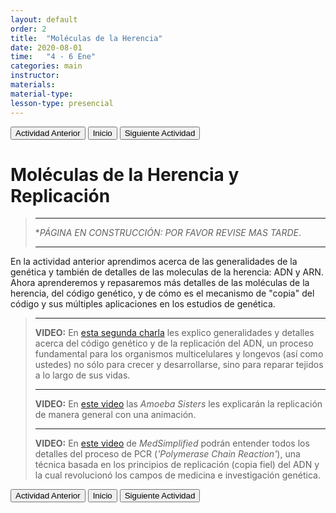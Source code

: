 ```yaml
---
layout: default
order: 2
title:  "Moléculas de la Herencia"
date: 2020-08-01
time:   "4 - 6 Ene"
categories: main
instructor: 
materials: 
material-type: 
lesson-type: presencial
---
```


<a href="https://pesalerno.github.io/genetica2021/main/2020/08/01/1_introduccion.html"><button>Actividad Anterior</button></a>		<a href="https://pesalerno.github.io/genetica2021/"><button>Inicio</button></a>    <a href="https://pesalerno.github.io/genetica2021/main/2020/08/01/3_mutaciones.html"><button>Siguiente Actividad</button></a>

# Moléculas de la Herencia y Replicación

>---------------------
> **PÁGINA EN CONSTRUCCIÓN: POR FAVOR REVISE MAS TARDE*. 
>
> ----------------------
> 

En la actividad anterior aprendimos acerca de las generalidades de la genética y también de detalles de las moleculas de la herencia: ADN y ARN. Ahora aprenderemos y repasaremos más detalles de las moléculas de la herencia, del código genético, y de cómo es el mecanismo de "copia" del código y sus múltiples aplicaciones en los estudios de genética. 


>----------------
>
>**VIDEO:** En [esta segunda charla](https://www.loom.com/share/a819a74d4c9f428cb5279e8796fc7cd0) les explico generalidades y detalles acerca del código genético y de la replicación del ADN, un proceso fundamental para los organismos multicelulares y longevos (así como ustedes) no sólo para crecer y desarrollarse, sino para reparar tejidos a lo largo de sus vidas. 
>
>-----------------
>
>**VIDEO:** En [este video](https://www.youtube.com/watch?v=Qqe4thU-os8) las *Amoeba Sisters* les explicarán la replicación de manera general con una animación. 
>
>-------------------
>**VIDEO:** En [este video](https://www.youtube.com/watch?v=uKeMiAZ8Zu4) de *MedSimplified* podrán entender todos los detalles del proceso de PCR (*'Polymerase Chain Reaction'*), una técnica basada en los principios de replicación (copia fiel) del ADN y la cual revolucionó los campos de medicina e investigación genética.  


<a href="https://pesalerno.github.io/genetica2021/main/2020/08/01/1_introduccion.html"><button>Actividad Anterior</button></a>		<a href="https://pesalerno.github.io/genetica2021/"><button>Inicio</button></a>    <a href="https://pesalerno.github.io/genetica2021/main/2020/08/01/3_mutaciones.html"><button>Siguiente Actividad</button></a>
